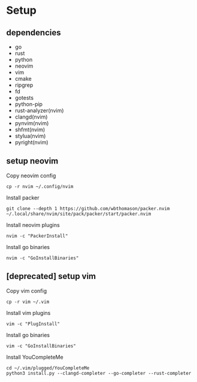 # Setup

## dependencies

* go
* rust
* python
* neovim
* vim
* cmake
* ripgrep
* fd
* gotests
* python-pip
* rust-analyzer(nvim)
* clangd(nvim)
* pynvim(nvim)
* shfmt(nvim)
* stylua(nvim) 
* pyright(nvim)

## setup neovim

Copy neovim config
```
cp -r nvim ~/.config/nvim
```

Install packer
```
git clone --depth 1 https://github.com/wbthomason/packer.nvim ~/.local/share/nvim/site/pack/packer/start/packer.nvim
```

Install neovim plugins
```
nvim -c "PackerInstall"
```

Install go binaries
```
nvim -c "GoInstallBinaries"
```

## [deprecated] setup vim 

Copy vim config
```
cp -r vim ~/.vim
```

Install vim plugins
```
vim -c "PlugInstall"
```

Install go binaries
```
vim -c "GoInstallBinaries"
```

Install YouCompleteMe
```
cd ~/.vim/plugged/YouCompleteMe
python3 install.py --clangd-completer --go-completer --rust-completer
```
